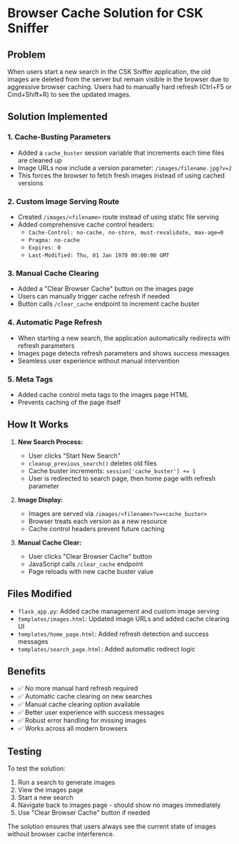 # Browser Cache Solution for CSK Sniffer

## Problem
When users start a new search in the CSK Sniffer application, the old images are deleted from the server but remain visible in the browser due to aggressive browser caching. Users had to manually hard refresh (Ctrl+F5 or Cmd+Shift+R) to see the updated images.

## Solution Implemented

### 1. Cache-Busting Parameters
- Added a `cache_buster` session variable that increments each time files are cleaned up
- Image URLs now include a version parameter: `/images/filename.jpg?v=2`
- This forces the browser to fetch fresh images instead of using cached versions

### 2. Custom Image Serving Route
- Created `/images/<filename>` route instead of using static file serving
- Added comprehensive cache control headers:
  - `Cache-Control: no-cache, no-store, must-revalidate, max-age=0`
  - `Pragma: no-cache`
  - `Expires: 0`
  - `Last-Modified: Thu, 01 Jan 1970 00:00:00 GMT`

### 3. Manual Cache Clearing
- Added a "Clear Browser Cache" button on the images page
- Users can manually trigger cache refresh if needed
- Button calls `/clear_cache` endpoint to increment cache buster

### 4. Automatic Page Refresh
- When starting a new search, the application automatically redirects with refresh parameters
- Images page detects refresh parameters and shows success messages
- Seamless user experience without manual intervention

### 5. Meta Tags
- Added cache control meta tags to the images page HTML
- Prevents caching of the page itself

## How It Works

1. **New Search Process:**
   - User clicks "Start New Search"
   - `cleanup_previous_search()` deletes old files
   - Cache buster increments: `session['cache_buster'] += 1`
   - User is redirected to search page, then home page with refresh parameter

2. **Image Display:**
   - Images are served via `/images/<filename>?v=<cache_buster>`
   - Browser treats each version as a new resource
   - Cache control headers prevent future caching

3. **Manual Cache Clear:**
   - User clicks "Clear Browser Cache" button
   - JavaScript calls `/clear_cache` endpoint
   - Page reloads with new cache buster value

## Files Modified

- `flask_app.py`: Added cache management and custom image serving
- `templates/images.html`: Updated image URLs and added cache clearing UI
- `templates/home_page.html`: Added refresh detection and success messages
- `templates/search_page.html`: Added automatic redirect logic

## Benefits

- ✅ No more manual hard refresh required
- ✅ Automatic cache clearing on new searches
- ✅ Manual cache clearing option available
- ✅ Better user experience with success messages
- ✅ Robust error handling for missing images
- ✅ Works across all modern browsers

## Testing

To test the solution:
1. Run a search to generate images
2. View the images page
3. Start a new search
4. Navigate back to images page - should show no images immediately
5. Use "Clear Browser Cache" button if needed

The solution ensures that users always see the current state of images without browser cache interference.
